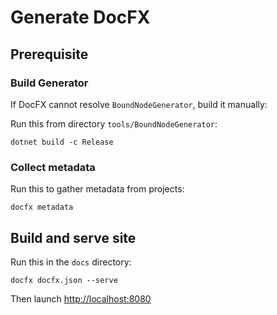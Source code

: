 # Generate DocFX


## Prerequisite

### Build Generator

If DocFX cannot resolve `BoundNodeGenerator`, build it manually:

Run this from directory `tools/BoundNodeGenerator`:

```
dotnet build -c Release
```

### Collect metadata

Run this to gather metadata from projects:

```
docfx metadata
```

## Build and serve site

Run this in the `docs` directory:

```
docfx docfx.json --serve
```

Then launch [http://localhost:8080](http://localhost:8080)